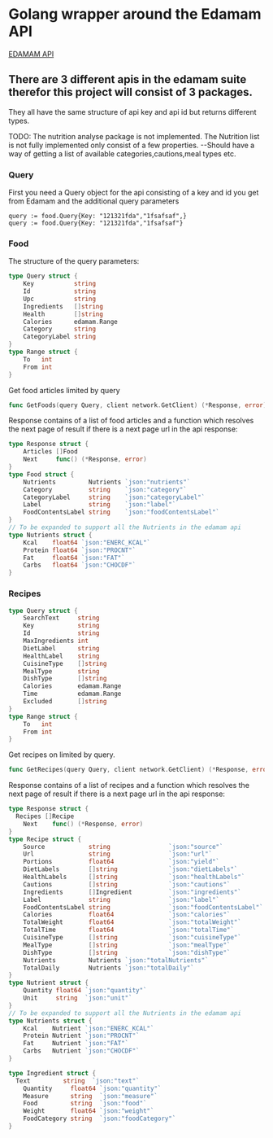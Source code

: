 # Golang wrapper around the Edamam API
[EDAMAM API](https://developer.edamam.com/)

## There are 3 different apis in the edamam suite therefor this project will consist of 3 packages.
They all have the same structure of api key and api id but returns different types.

TODO:
The nutrition analyse package is not implemented.
The Nutrition list is not fully implemented only consist of a few properties.
--Should have a way of getting a list of available categories,cautions,meal types etc.

### Query

First you need a Query object for the api consisting of a key and id you get from Edamam and
the additional query parameters
``` 
query := food.Query{Key: "121321fda","1fsafsaf",}
query := food.Query{Key: "121321fda","1fsafsaf"}

```

### Food

The structure of the query parameters:
```go
type Query struct {
	Key           string
	Id            string
	Upc           string
	Ingredients   []string
	Health        []string
	Calories      edamam.Range
	Category      string
	CategoryLabel string
}
type Range struct {
	To   int
	From int
}
```
Get food articles limited by query
```go
func GetFoods(query Query, client network.GetClient) (*Response, error)
```

Response contains of a list of food articles and a function which resolves the next page of result if there is a next page url in the api response:
```go
type Response struct {
    Articles []Food
    Next     func() (*Response, error)
}
type Food struct {
    Nutrients         Nutrients `json:"nutrients"`
    Category          string    `json:"category"`
    CategoryLabel     string    `json:"categoryLabel"`
    Label             string    `json:"label"`
    FoodContentsLabel string    `json:"foodContentsLabel"`
}
// To be expanded to support all the Nutrients in the edamam api
type Nutrients struct {
    Kcal    float64 `json:"ENERC_KCAL"`
    Protein float64 `json:"PROCNT"`
    Fat     float64 `json:"FAT"`
    Carbs   float64 `json:"CHOCDF"`
}
```


### Recipes
```go
type Query struct {
	SearchText     string
	Key            string
	Id             string
	MaxIngredients int
	DietLabel      string
	HealthLabel    string
	CuisineType    []string
	MealType       string
	DishType       []string
	Calories       edamam.Range
	Time           edamam.Range
	Excluded       []string
}
type Range struct {
	To   int
	From int
}
```
Get recipes on limited by query.
```go
func GetRecipes(query Query, client network.GetClient) (*Response, error)
```

Response contains of a list of recipes and a function which resolves the next page of result if there is a next page url in the api response:
```go
type Response struct {
  Recipes []Recipe
    Next    func() (*Response, error)
}
type Recipe struct {
	Source            string                `json:"source"`
	Url               string                `json:"url"`
	Portions          float64               `json:"yield"`
	DietLabels        []string              `json:"dietLabels"`
	HealthLabels      []string              `json:"healthLabels"`
	Cautions          []string              `json:"cautions"`
	Ingredients       []Ingredient          `json:"ingredients"`
	Label             string                `json:"label"`
	FoodContentsLabel string                `json:"foodContentsLabel"`
	Calories          float64               `json:"calories"`
	TotalWeight       float64               `json:"totalWeight"`
	TotalTime         float64               `json:"totalTime"`
	CuisineType       []string              `json:"cuisineType"`
	MealType          []string              `json:"mealType"`
	DishType          []string              `json:"dishType"`
	Nutrients         Nutrients `json:"totalNutrients"`
	TotalDaily        Nutrients `json:"totalDaily"`
}
type Nutrient struct {
	Quantity float64 `json:"quantity"`
	Unit     string  `json:"unit"`
}
// To be expanded to support all the Nutrients in the edamam api
type Nutrients struct {
	Kcal    Nutrient `json:"ENERC_KCAL"`
	Protein Nutrient `json:"PROCNT"`
	Fat     Nutrient `json:"FAT"`
	Carbs   Nutrient `json:"CHOCDF"`
}

type Ingredient struct {
  Text         string  `json:"text"`
    Quantity     float64 `json:"quantity"`
    Measure      string  `json:"measure"`
    Food         string  `json:"food"`
    Weight       float64 `json:"weight"`
    FoodCategory string  `json:"foodCategory"`
}
```
